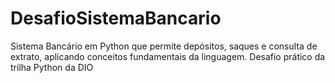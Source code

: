 # DesafioSistemaBancario
Sistema Bancário em Python que permite depósitos, saques e consulta de extrato, aplicando conceitos fundamentais da linguagem. Desafio prático da trilha Python da DIO
